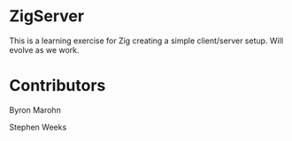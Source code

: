 # ZigServer
This is a learning exercise for Zig creating a simple client/server setup. Will evolve as we work.

# Contributors
Byron Marohn

Stephen Weeks
